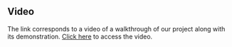 ## Video
The link corresponds to a video of a walkthrough of our project along with its demonstration.
[Click here](https://drive.google.com/drive/u/0/folders/1GuylnJ2z6mpFCiJ34-pzH-eAF26q_KNz) to access the video.
